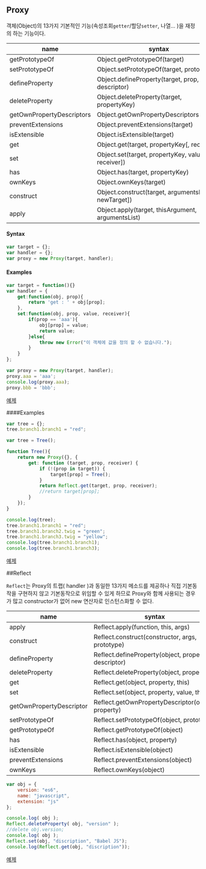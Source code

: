 ## Proxy

객체(Object)의 13가지 기본적인 기능(속성조회`getter`/할당`setter`, 나열... )을 재정의 하는 기능이다.

|  name  |         syntax        |
|--------|-----------------------|
| getPrototypeOf | Object.getPrototypeOf(target)  |
| setPrototypeOf | Object.setPrototypeOf(target, prototype) |
| defineProperty | Object.defineProperty(target, prop, descriptor) |
| deleteProperty | Object.deleteProperty(target, propertyKey) |
| getOwnPropertyDescriptors | Object.getOwnPropertyDescriptors(target) |
| preventExtensions | Object.preventExtensions(target) |
| isExtensible | Object.isExtensible(target) |
| get | Object.get(target, propertyKey[, receiver]) |
| set | Object.set(target, propertyKey, value[, receiver]) |
| has | Object.has(target, propertyKey) |
| ownKeys | Object.ownKeys(target) |
| construct | Object.construct(target, argumentsList[, newTarget]) |
| apply | Object.apply(target, thisArgument, argumentsList) |


#### Syntax

```javascript
var target = {};
var handler = {};
var proxy = new Proxy(target, handler);
```


#### Examples

```javascript
var target = function(){}
var handler = {
    get:function(obj, prop){
        return 'get : ' + obj[prop];
    },
    set:function(obj, prop, value, receiver){
        if(prop == 'aaa'){
            obj[prop] = value;
            return value;
        }else{
            throw new Error("이 객체에 값을 정의 할 수 없습니다.");
        }
    }
};

var proxy = new Proxy(target, handler);
proxy.aaa = 'aaa';
console.log(proxy.aaa);
proxy.bbb = 'bbb';
```
[예제](http://jsbin.com/doroqizicu/edit?js,console)


####Examples

```javascript
var tree = {};
tree.branch1.branch1 = "red";
```

```javascript
var tree = Tree();

function Tree(){
    return new Proxy({}, {
        get: function (target, prop, receiver) {
            if (!(prop in target)) {
                target[prop] = Tree();
            }
            return Reflect.get(target, prop, receiver);
            //return target[prop];
        }
    });
}

console.log(tree);
tree.branch1.branch1 = "red";
tree.branch1.branch2.twig = "green";
tree.branch1.branch3.twig = "yellow";
console.log(tree.branch1.branch1);
console.log(tree.branch1.branch3);
```
[예제](http://jsbin.com/febujuduvi/edit?js,console)



##Reflect

`Reflect`는 Proxy의 트랩( handler )과 동일한 13가지 메소드를 제공하나 직접 기본동작을 구현하지 않고 기본동작으로 위임할 수 있게 하므로 Proxy와 함께 사용되는 경우가 많고 constructor가 없어 new 연산자로 인스턴스화할 수 없다.

|  name  |         syntax        |
|--------|-----------------------|
| apply | Reflect.apply(function, this, args) |
| construct | Reflect.construct(constructor, args, prototype) |
| defineProperty | Reflect.defineProperty(object, property, descriptor) |
| deleteProperty | Reflect.deleteProperty(object, property) |
| get | Reflect.get(object, property, this) |
| set | Reflect.set(object, property, value, this) |
| getOwnPropertyDescriptor | Reflect.getOwnPropertyDescriptor(object, property) |
| setPrototypeOf | Reflect.setPrototypeOf(object, prototype) |
| getPrototypeOf | Reflect.getPrototypeOf(object) |
| has | Reflect.has(object, property) |
| isExtensible | Reflect.isExtensible(object) |
| preventExtensions | Reflect.preventExtensions(object) |
| ownKeys | Reflect.ownKeys(object) |


```javascript
var obj = {
    version: "es6",
    name: "javascript",
    extension: "js"
};

console.log( obj );
Reflect.deleteProperty( obj, "version" );
//delete obj.version;
console.log( obj );
Reflect.set(obj, "discription", "Babel JS");
console.log(Reflect.get(obj, "discription"));
```
[예제](http://jsbin.com/mifasowofa/edit?js,console)